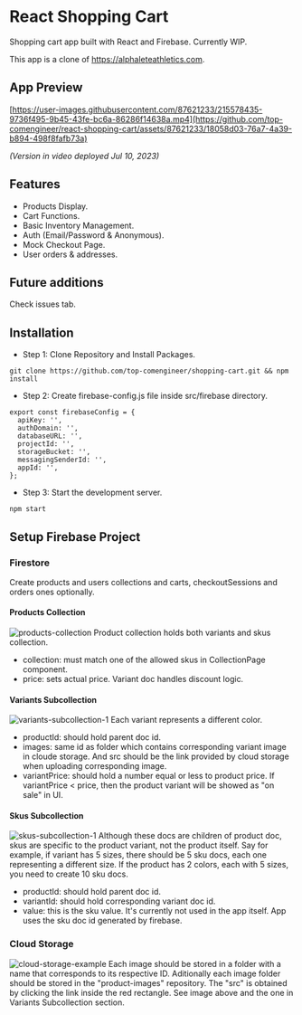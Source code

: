 # React Shopping Cart

Shopping cart app built with React and Firebase. Currently WIP.

This app is a clone of https://alphaleteathletics.com.

## App Preview

[https://user-images.githubusercontent.com/87621233/215578435-9736f495-9b45-43fe-bc6a-86286f14638a.mp4](https://github.com/top-comengineer/react-shopping-cart/assets/87621233/18058d03-76a7-4a39-b894-498f8fafb73a)

_(Version in video deployed Jul 10, 2023)_

## Features

- Products Display.
- Cart Functions.
- Basic Inventory Management.
- Auth (Email/Password & Anonymous).
- Mock Checkout Page.
- User orders & addresses.

## Future additions

Check issues tab.

## Installation

- Step 1: Clone Repository and Install Packages.

```
git clone https://github.com/top-comengineer/shopping-cart.git && npm install
```

- Step 2: Create firebase-config.js file inside src/firebase directory.

```
export const firebaseConfig = {
  apiKey: '',
  authDomain: '',
  databaseURL: '',
  projectId: '',
  storageBucket: '',
  messagingSenderId: '',
  appId: '',
};
```

- Step 3: Start the development server.

```
npm start
```

## Setup Firebase Project

### Firestore

Create products and users collections and carts, checkoutSessions and orders ones optionally.

#### Products Collection

![products-collection](https://github.com/top-comengineer/readme/assets/87621233/c9606b47-a7d3-4c94-a7bc-9f2ba9c5282f)
Product collection holds both variants and skus collection.

- collection: must match one of the allowed skus in CollectionPage component.
- price: sets actual price. Variant doc handles discount logic.

#### Variants Subcollection

![variants-subcollection-1](https://github.com/top-comengineer/readme/assets/87621233/a83332c8-e94d-4c94-ac99-bdf75cc28d51)
Each variant represents a different color.

- productId: should hold parent doc id.
- images: same id as folder which contains corresponding variant image in cloude storage. And src should be the link provided by cloud storage when uploading corresponding image.
- variantPrice: should hold a number equal or less to product price. If variantPrice < price, then the product variant will be showed as "on sale" in UI.

#### Skus Subcollection

![skus-subcollection-1](https://github.com/top-comengineer/readme/assets/87621233/699d172b-3cd2-45b9-95e7-2d3898765926)
Although these docs are children of product doc, skus are specific to the product variant, not the product itself. Say for example, if variant has 5 sizes, there should be 5 sku docs, each one representing a different size. If the product has 2 colors, each with 5 sizes, you need to create 10 sku docs.

- productId: should hold parent doc id.
- variantId: should hold corresponding variant doc id.
- value: this is the sku value. It's currently not used in the app itself. App uses the sku doc id generated by firebase.

### Cloud Storage

![cloud-storage-example](https://github.com/top-comengineer/readme/assets/87621233/1b4be5df-8267-4bc9-8437-c809262c727a)
Each image should be stored in a folder with a name that corresponds to its respective ID. Aditionally each image folder should be stored in the "product-images" repository. The "src" is obtained by clicking the link inside the red rectangle. See image above and the one in Variants Subcollection section.

